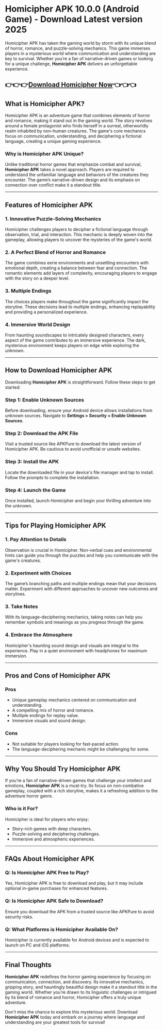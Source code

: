 
# Homicipher APK 10.0.0 (Android Game) - Download Latest version 2025

Homicipher APK has taken the gaming world by storm with its unique blend of horror, romance, and puzzle-solving mechanics. This game immerses players in a mysterious world where communication and understanding are key to survival. Whether you’re a fan of narrative-driven games or looking for a unique challenge, **Homicipher APK** delivers an unforgettable experience.

## 👉👉👉[Download Homicipher Now](https://bom.so/r7PLTn)👈👈👈

## What is Homicipher APK?

Homicipher APK is an adventure game that combines elements of horror and romance, making it stand out in the gaming world. The story revolves around a female protagonist who finds herself in a surreal, otherworldly realm inhabited by non-human creatures. The game's core mechanics focus on communication, understanding, and deciphering a fictional language, creating a unique gaming experience.

### Why is Homicipher APK Unique?

Unlike traditional horror games that emphasize combat and survival, **Homicipher APK** takes a novel approach. Players are required to understand the unfamiliar language and behaviors of the creatures they encounter. The game’s narrative-driven design and its emphasis on connection over conflict make it a standout title.

---

## Features of Homicipher APK

### 1. **Innovative Puzzle-Solving Mechanics**
Homicipher challenges players to decipher a fictional language through observation, trial, and interaction. This mechanic is deeply woven into the gameplay, allowing players to uncover the mysteries of the game's world.

### 2. **A Perfect Blend of Horror and Romance**
The game combines eerie environments and unsettling encounters with emotional depth, creating a balance between fear and connection. The romantic elements add layers of complexity, encouraging players to engage with the story on a deeper level.

### 3. **Multiple Endings**
The choices players make throughout the game significantly impact the storyline. These decisions lead to multiple endings, enhancing replayability and providing a personalized experience.

### 4. **Immersive World Design**
From haunting soundscapes to intricately designed characters, every aspect of the game contributes to an immersive experience. The dark, mysterious environment keeps players on edge while exploring the unknown.

---

## How to Download Homicipher APK

Downloading **Homicipher APK** is straightforward. Follow these steps to get started:

### Step 1: Enable Unknown Sources
Before downloading, ensure your Android device allows installations from unknown sources. Navigate to **Settings > Security > Enable Unknown Sources**.

### Step 2: Download the APK File
Visit a trusted source like APKPure to download the latest version of Homicipher APK. Be cautious to avoid unofficial or unsafe websites.

### Step 3: Install the APK
Locate the downloaded file in your device's file manager and tap to install. Follow the prompts to complete the installation.

### Step 4: Launch the Game
Once installed, launch Homicipher and begin your thrilling adventure into the unknown.

---

## Tips for Playing Homicipher APK

### 1. **Pay Attention to Details**
Observation is crucial in Homicipher. Non-verbal cues and environmental hints can guide you through the puzzles and help you communicate with the game's creatures.

### 2. **Experiment with Choices**
The game’s branching paths and multiple endings mean that your decisions matter. Experiment with different approaches to uncover new outcomes and storylines.

### 3. **Take Notes**
With its language-deciphering mechanics, taking notes can help you remember symbols and meanings as you progress through the game.

### 4. **Embrace the Atmosphere**
Homicipher's haunting sound design and visuals are integral to the experience. Play in a quiet environment with headphones for maximum immersion.

---

## Pros and Cons of Homicipher APK

### **Pros**
- Unique gameplay mechanics centered on communication and understanding.
- A compelling mix of horror and romance.
- Multiple endings for replay value.
- Immersive visuals and sound design.

### **Cons**
- Not suitable for players looking for fast-paced action.
- The language-deciphering mechanic might be challenging for some.

---

## Why You Should Try Homicipher APK

If you’re a fan of narrative-driven games that challenge your intellect and emotions, **Homicipher APK** is a must-try. Its focus on non-combative gameplay, coupled with a rich storyline, makes it a refreshing addition to the adventure horror genre.

### Who is it For?
Homicipher is ideal for players who enjoy:
- Story-rich games with deep characters.
- Puzzle-solving and deciphering challenges.
- Immersive and atmospheric experiences.

---

## FAQs About Homicipher APK

### **Q: Is Homicipher APK Free to Play?**
Yes, Homicipher APK is free to download and play, but it may include optional in-game purchases for enhanced features.

### **Q: Is Homicipher APK Safe to Download?**
Ensure you download the APK from a trusted source like APKPure to avoid security risks.

### **Q: What Platforms is Homicipher Available On?**
Homicipher is currently available for Android devices and is expected to launch on PC and iOS platforms.

---

## Final Thoughts

**Homicipher APK** redefines the horror gaming experience by focusing on communication, connection, and discovery. Its innovative mechanics, gripping story, and hauntingly beautiful design make it a standout title in the gaming world. Whether you’re drawn to its linguistic challenges or intrigued by its blend of romance and horror, Homicipher offers a truly unique adventure.

Don't miss the chance to explore this mysterious world. Download **Homicipher APK** today and embark on a journey where language and understanding are your greatest tools for survival!
